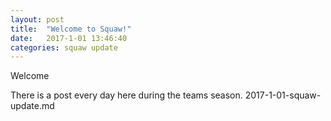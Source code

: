 ```yaml
---
layout: post
title:  "Welcome to Squaw!"
date:   2017-1-01 13:46:40
categories: squaw update
---
```

Welcome 

There is a post every day here during the teams season.
2017-1-01-squaw-update.md
